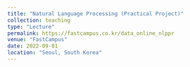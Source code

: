 ```yaml
---
title: "Natural Language Processing (Practical Project)"
collection: teaching
type: "Lecture"
permalink: https://fastcampus.co.kr/data_online_nlppr
venue: "FastCampus"
date: 2022-09-01
location: "Seoul, South Korea"
---
```

